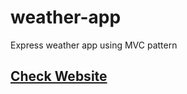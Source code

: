 # weather-app
Express weather app using MVC pattern

## [Check Website](https://supreme-saber-newsprint.glitch.me)

